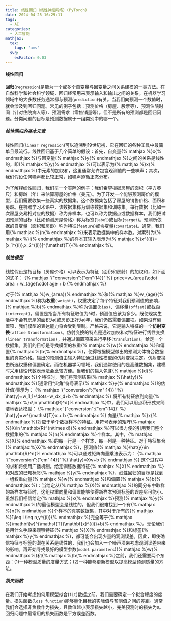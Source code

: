 ```yaml
---
title: 线性回归（线性神经网络）(PyTorch)
date: 2024-04-25 16:29:11
tags:
  - AI
categories:
  - 人工智能
mathjax:
  tex:
    tags: 'ams'
  svg:
    exFactor: 0.03
---
```


#### 线性回归

**回归**(`regression`)是能为一个或多个自变量与因变量之间关系建模的一类方法。在自然科学和社会科学领域，回归经常用来表示输入和输出之间的关系。在机器学习领域中的大多数任务通常都与预测(`prediction`)有关。当我们向预测一个数值时，就会涉及到回归问题。常见的例子包括：预测价格（房屋、股票等）、预测住院时间（针对住院病人等）、预测需求（零售销量等）。但不是所有的预测都是回归问题。分类问题的目标是预测数据属于一组类别中的哪一个。
<!-- more -->
##### 线性回归的基本元素

线性回归(`linear regression`)可以追溯到19世纪初，它在回归的各种工具中最简单且最流行。线性回归基于几个简单的假设：首先，自变量{% mathjax %}x{% endmathjax %}与因变量{% mathjax %}y{% endmathjax %}之间的关系是线性的，即{% mathjax %}y{% endmathjax %}可以表示为{% mathjax %}x{% endmathjax %}中元素的加权和，这里通常允许包含观测值的一些噪声；其次，我们假设任何噪声都比较正常，如噪声遵循正态分布。

为了解释线性回归，我们举一个实际的例子：我们希望根据房屋的面积（平方英尺）和房龄（年）来估算房屋的价格（美元）。为了开发一个能够预测房价的模型，我们需要收集一些真实的数据集。这个数据集包括了房屋的销售价格、面积和房龄。在机器学习术语中，该数据集称为训练数据集和训练集。每行数据（比如一次房屋交易相对应的数据）称为养样本，也可以称为数据点或数据样本，我们把试图预测的目标（比如预测房屋价格）称为标签(`label`)或目标(`target`)。预测所依据的自变量（面积和房龄）称为特征(`feature`)或协变量(`covariate`)。通常，我们用{% mathjax %}n{% endmathjax %}来表示数据集中的样本数。对索引为{% mathjax %}i{% endmathjax %}的样本其输入表示为{% mathjax %}x^{(i)}=[x_1^{(i)},x_2^{(i)}]^{\mathsf{T}}{% endmathjax %}。

##### 线性模型

线性假设是指目标（房屋价格）可以表示为特征（面积和房龄）的加权和，如下面的式子：
{% mathjax '{"conversion":{"em":14}}' %}
price=w_{area}\cdot area + w_{age}\cdot age + b
{% endmathjax %}

对于{% mathjax %}w_{area}{% endmathjax %}和{% mathjax %}w_{age}{% endmathjax %}称为**权重**`(weight)`，权重决定了每个特征对我们预测值的影响，{% mathjax %}b{% endmathjax %}称为偏置`(bias)`、偏移量`(offset)`或截距`(intercept)`。偏置是指当所有特征取值为`0`时，预测值应该为多少。既使现实生活中不会有房屋的面积为`0`或房龄正好为`0`年，我们仍然需要偏置项。如果没有偏置项，我们模型的表达能力将会受到限制。严格来说，它是输入特征的一个**仿射变换**`(affine transformation)`。仿射变换的特点是通过加权和对特征进行线性变换`(linear transformation)`，并通过偏置项来进行平移`(translation)`。给定一个数据集。我们的目标是寻找模型的权重{% mathjax %}w{% endmathjax %}和偏置{% mathjax %}b{% endmathjax %}，使得根据模型做出的预测大体符合数据里的真实价格。输出的预测值由输入特征通过线性模型的仿射变换决定。仿射变换由所选权重和偏置确定。而在机器学习领域，我们通常使用的是高维数据集，建模时采用线性代数表示法会比较方便。当我们的输入包含{% mathjax %}d{% endmathjax %}个特征时，我们将预测结果{% mathjax %}\hat{y}{% endmathjax %}(通常用“尖角”符号表示{% mathjax %}y{% endmathjax %}的估计值)表示为：
{% mathjax '{"conversion":{"em":14}}' %}
\hat{y}=w_1_1+\dots+w_dx_d+b
{% endmathjax %}
将所有特征放到向量{% mathjax %}x\in \mathbb{R}^d{% endmathjax %}中，我们可以用点积形式来简洁地表达模型：
{% mathjax '{"conversion":{"em":14}}' %}
\hat{y}=w^{\mathsf{T}}x + b
{% endmathjax %}
向量{% mathjax %}x{% endmathjax %}对应于单个数据样本的特征。用符号表示的矩阵{% mathjax %}X\in \mathbb{R}^{n\times d}{% endmathjax %}可以很方便的引用我们整个数据集的{% mathjax %}n{% endmathjax %}个样本。其中，{% mathjax %}X{% endmathjax %}的每一行是一个样本，每一列是一种特征。对于特征集合{% mathjax %}X{% endmathjax %}，预测值{% mathjax %}\hat{y}\in \mathbb{R}^n{% endmathjax %}可以通过矩阵向量乘法表示为：
{% mathjax '{"conversion":{"em":14}}' %}
\hat{y}=Xw+b
{% endmathjax %}
这个过程中的求和将使用广播机制。给定训练数据特征{% mathjax %}X{% endmathjax %}和对应的已知标签{% mathjax %}y{% endmathjax %}，线性回归的目标是找到一组权重向量{% mathjax %}w{% endmathjax %}和偏置{% mathjax %}b{% endmathjax %}：当给定从{% mathjax %}X{% endmathjax %}的同分布中取样的新样本特征时，这组权重向量和偏置能够使得新样本预测标签的误差尽可能小。虽然我们相信给定{% mathjax %}x{% endmathjax %}预测{% mathjax %}y{% endmathjax %}的最佳模型会是线性的，但我们很难找到一个有{% mathjax %}n{% endmathjax %}个样本的真实数据集，其中对于所有的{% mathjax %}1\leq i \leq n,y^{(i)}{% endmathjax %}完全等于{% mathjax %}\mathbf{w}^{\mathsf{T}}\mathbf{x}^{(i)}+b{% endmathjax %}。无论我们是用什么手段来观察特征{% mathjax %}X{% endmathjax %}和标签{% mathjax %}y{% endmathjax %}，都可能会出现少量的观测误差。因此，即使确信特征与标签的潜在关系是线性的，我们也会加入一个噪声项来考虑观测误差带来的影响。再开始寻找最好的模型参数(`model parameters`){% mathjax %}w{% endmathjax %}和{% mathjax %}b{% endmathjax %}之前，我们还需要两个东西：(1)一种模型质量的度量方式；(2)一种能够更新模型以提高模型预测质量的方法。
##### 损失函数

在我们开始考虑如何用模型拟合(`fit`)数据之前，我们需要确定一个拟合程度的度量。损失函数(`loss function`)能够量化目标的实际值与预测值之间的差距。通常我们会选择非负数作为损失，且数值越小表示损失越小，完美预测时的损失为`0`。回归问题中最常用的损失函数是平方误差函数。